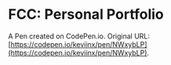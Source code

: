 # FCC: Personal Portfolio

A Pen created on CodePen.io. Original URL: [https://codepen.io/keviinx/pen/NWxybLP](https://codepen.io/keviinx/pen/NWxybLP).


